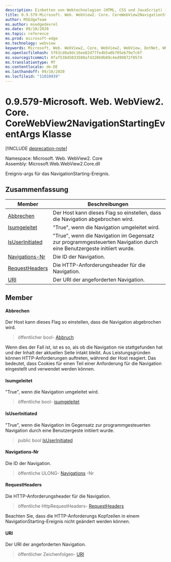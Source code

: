 ```yaml
---
description: Einbetten von Webtechnologien (HTML, CSS und JavaScript) in ihre systemeigenen Anwendungen mit dem Microsoft Edge WebView2-Steuerelement
title: 0.9.579-Microsoft. Web. WebView2. Core. CoreWebView2NavigationStartingEventArgs
author: MSEdgeTeam
ms.author: msedgedevrel
ms.date: 09/10/2020
ms.topic: reference
ms.prod: microsoft-edge
ms.technology: webview
keywords: Microsoft. Web. WebView2, Core, WebView2, WebView, DotNet, WPF, WinForms, APP, Edge, CoreWebView2, CoreWebView2Controller, Browser Control, Edge HTML, Microsoft. Web. WebView2. Core. CoreWebView2NavigationStartingEventArgs
ms.openlocfilehash: 5f63cd8a9dc16ee82d77fe4b5a0b705eb79e7c6f
ms.sourcegitcommit: 0faf538d5033508af4320b9b89c4ed99872f0574
ms.translationtype: MT
ms.contentlocale: de-DE
ms.lasthandoff: 09/10/2020
ms.locfileid: "11010939"
---
```

# 0.9.579-Microsoft. Web. WebView2. Core. CoreWebView2NavigationStartingEventArgs Klasse 

[!INCLUDE [deprecation-note](../../includes/deprecation-note.md)]

Namespace: Microsoft. Web. WebView2. Core \
Assembly: Microsoft.Web.WebView2.Core.dll

Ereignis-args für das NavigationStarting-Ereignis.

## Zusammenfassung

 Member                        | Beschreibungen
--------------------------------|---------------------------------------------
[Abbrechen](#cancel) | Der Host kann dieses Flag so einstellen, dass die Navigation abgebrochen wird.
[Isumgeleitet](#isredirected) | "True", wenn die Navigation umgeleitet wird.
[IsUserInitiated](#isuserinitiated) | "True", wenn die Navigation im Gegensatz zur programmgesteuerten Navigation durch eine Benutzergeste initiiert wurde.
[Navigations-Nr](#navigationid) | Die ID der Navigation.
[RequestHeaders](#requestheaders) | Die HTTP-Anforderungsheader für die Navigation.
[URI](#uri) | Der URI der angeforderten Navigation.

## Member

#### Abbrechen 

Der Host kann dieses Flag so einstellen, dass die Navigation abgebrochen wird.

> öffentlicher bool- [Abbruch](#cancel)

Wenn dies der Fall ist, ist es so, als ob die Navigation nie stattgefunden hat und der Inhalt der aktuellen Seite intakt bleibt. Aus Leistungsgründen können HTTP-Anforderungen auftreten, während der Host reagiert. Das bedeutet, dass Cookies für einen Teil einer Anforderung für die Navigation eingestellt und verwendet werden können.

#### Isumgeleitet 

"True", wenn die Navigation umgeleitet wird.

> öffentliche bool- [isumgeleitet](#isredirected)

#### IsUserInitiated 

"True", wenn die Navigation im Gegensatz zur programmgesteuerten Navigation durch eine Benutzergeste initiiert wurde.

> public bool [IsUserInitiated](#isuserinitiated)

#### Navigations-Nr 

Die ID der Navigation.

> öffentliche ULONG- [Navigations](#navigationid) -Nr

#### RequestHeaders 

Die HTTP-Anforderungsheader für die Navigation.

> öffentliche HttpRequestHeaders- [RequestHeaders](#requestheaders)

Beachten Sie, dass die HTTP-Anforderungs Kopfzeilen in einem NavigationStarting-Ereignis nicht geändert werden können.

#### URI 

Der URI der angeforderten Navigation.

> öffentlicher Zeichenfolgen- [URI](#uri)

